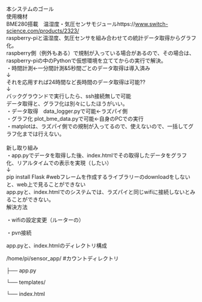 本システムのゴール<br>
使用機材<br>
BME280搭載　温湿度・気圧センサモジュールhttps://www.switch-science.com/products/2323/<br>
raspberry-piと温湿度、気圧センサを組み合わせての統計データ取得からグラフ化。<br>
raspberry側（例外もある）で規制が入っている場合があるので、その場合は、raspberry-piの中のPythonで仮想環境を立ててからの実行で解決。<br>
・時間計測←一分間計測&5秒間ごとのデータ取得は導入済み<br>
↓<br>
それを応用すれば24時間など長時間のデータ取得は可能??<br>
↓<br>
バックグラウンドで実行したら、ssh接続無しで可能<br>
データ取得と、グラフ化は別々にしたほうがいい。<br>
・データ取得　data_logger.pyで可能←ラズパイ側<br>
・グラフ化 plot_bme_data.pyで可能←自身のPCでの実行<br>
・matplotは、ラズパイ側での規制が入ってるので、使えないので、一括してグラフ化までは行えない。<br>
<br>
新し取り組み<br>
・app.pyでデータを取得した後、index.htmlでその取得したデータをグラフ化、リアルタイムでの表示を実現（したい）<br>
↓<br>
pip install Flask #webフレームを作成するライブラリーのdownloadをしないと、web上で見ることができない<br>
app.pyと、index.htmlでのシステムでは、ラズパイと同じwifiに接続しないとみることができない。<br>
解決方法<p>
・wifiの設定変更（ルーターの）<p>
・pvn接続<p>
app.pyと、index.htmlのディレクトリ構成<p>
/home/pi/sensor_app/ #カウントディレクトリ<p>
├── app.py<p>
└── templates/<p>
    └── index.html
